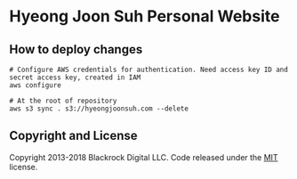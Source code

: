 # Hyeong Joon Suh Personal Website
## How to deploy changes
```
# Configure AWS credentials for authentication. Need access key ID and secret access key, created in IAM
aws configure

# At the root of repository
aws s3 sync . s3://hyeongjoonsuh.com --delete
```

## Copyright and License

Copyright 2013-2018 Blackrock Digital LLC. Code released under the [MIT](https://github.com/BlackrockDigital/startbootstrap-resume/blob/gh-pages/LICENSE) license.

